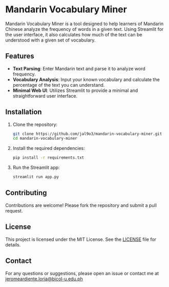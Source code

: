 # Mandarin Vocabulary Miner

Mandarin Vocabulary Miner is a tool designed to help learners of Mandarin Chinese analyze the frequency of words in a given text. Using Streamlit for the user interface, it also calculates how much of the text can be understood with a given set of vocabulary.

## Features

- **Text Parsing**: Enter Mandarin text and parse it to analyze word frequency.
- **Vocabulary Analysis**: Input your known vocabulary and calculate the percentage of the text you can understand.
- **Minimal Web UI**: Utilizes Streamlit to provide a minimal and straightforward user interface.

## Installation

1. Clone the repository:
    ```bash
    git clone https://github.com/jal9o3/mandarin-vocabulary-miner.git
    cd mandarin-vocabulary-miner
    ```

2. Install the required dependencies:
    ```bash
    pip install -r requirements.txt
    ```

3. Run the Streamlit app:
    ```bash
    streamlit run app.py
    ```

## Contributing

Contributions are welcome! Please fork the repository and submit a pull request.

## License

This project is licensed under the MIT License. See the [LICENSE](LICENSE) file for details.

## Contact

For any questions or suggestions, please open an issue or contact me at jeromeardiente.loria@bicol-u.edu.ph